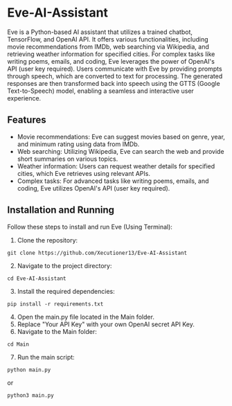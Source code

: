 # Eve-AI-Assistant
Eve is a Python-based AI assistant that utilizes a trained chatbot, TensorFlow, and OpenAI API. It offers various functionalities, including movie recommendations from IMDb, web searching via Wikipedia, and retrieving weather information for specified cities. For complex tasks like writing poems, emails, and coding, Eve leverages the power of OpenAI's API (user key required). Users communicate with Eve by providing prompts through speech, which are converted to text for processing. The generated responses are then transformed back into speech using the GTTS (Google Text-to-Speech) model, enabling a seamless and interactive user experience.
## Features
* Movie recommendations: Eve can suggest movies based on genre, year, and minimum rating using data from IMDb.
* Web searching: Utilizing Wikipedia, Eve can search the web and provide short summaries on various topics.
* Weather information: Users can request weather details for specified cities, which Eve retrieves using relevant APIs.
* Complex tasks: For advanced tasks like writing poems, emails, and coding, Eve utilizes OpenAI's API (user key required).
## Installation and Running
Follow these steps to install and run Eve (Using Terminal):
1. Clone the repository:
```terminal
git clone https://github.com/Xecutioner13/Eve-AI-Assistant
```
2. Navigate to the project directory:
```terminal
cd Eve-AI-Assistant
```
3. Install the required dependencies:
```terminal
pip install -r requirements.txt
```
4. Open the main.py file located in the Main folder.
5. Replace "Your API Key" with your own OpenAI secret API Key.
6. Navigate to the Main folder:
```terminal
cd Main
```
7. Run the main script:
```terminal
python main.py
```
or
```terminal
python3 main.py
```
